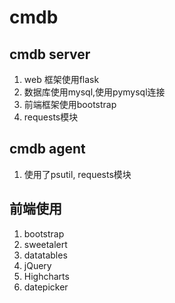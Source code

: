 # cmdb
## cmdb server
1. web 框架使用flask
2. 数据库使用mysql,使用pymysql连接
3. 前端框架使用bootstrap
4. requests模块

## cmdb agent
1. 使用了psutil, requests模块

## 前端使用
1. bootstrap
2. sweetalert
3. datatables
4. jQuery
5. Highcharts
6. datepicker